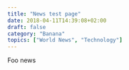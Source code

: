 ```yaml
---
title: "News test page"
date: 2018-04-11T14:39:08+02:00
draft: false
category: "Banana"
topics: ["World News", "Technology"]
---
```


Foo news
